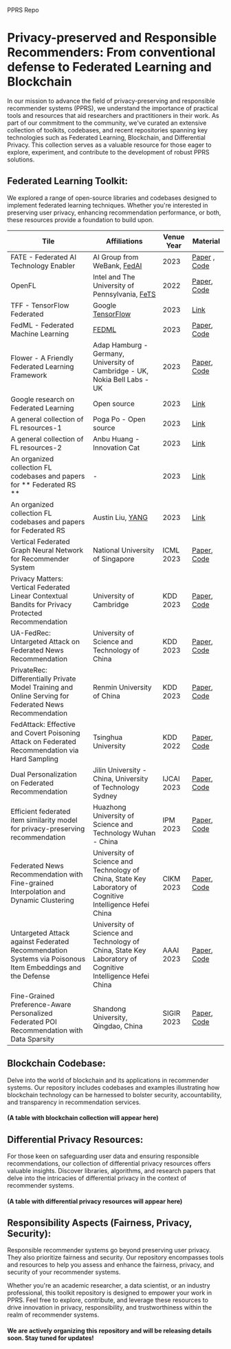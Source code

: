 
PPRS Repo

# Privacy-preserved and Responsible Recommenders: From conventional defense to Federated Learning and Blockchain

In our mission to advance the field of privacy-preserving and responsible recommender systems (PPRS), we understand the importance of practical tools and resources that aid researchers and practitioners in their work. As part of our commitment to the community, we've curated an extensive collection of toolkits, codebases, and recent repositories spanning key technologies such as Federated Learning, Blockchain, and Differential Privacy. This collection serves as a valuable resource for those eager to explore, experiment, and contribute to the development of robust PPRS solutions.

## Federated Learning Toolkit: 
We explored a range of open-source libraries and codebases designed to implement federated learning techniques. Whether you're interested in preserving user privacy, enhancing recommendation performance, or both, these resources provide a foundation to build upon.

| Tile                                   | Affiliations                                                                            | Venue Year | Material                                                                                                                 |
|----------------------------------------|-----------------------------------------------------------------------------------------|-------|--------------------------------------------------------------------------------------------------------------------------|
| FATE - Federated AI Technology Enabler | AI Group from WeBank, [FedAI](https://www.fedai.org)                                       | 2023  | [Paper](https://www.jmlr.org/papers/volume22/20-815/20-815.pdf) , [Code](https://github.com/FederatedAI/FATE)            |
| OpenFL                                 | Intel and The University of Pennsylvania, [FeTS](https://www.med.upenn.edu/cbica/fets/) | 2022  | [Paper](http://iopscience.iop.org/article/10.1088/1361-6560/ac97d9), [Code](https://github.com/securefederatedai/openfl) |
| TFF - TensorFlow Federated |	Google [TensorFlow](https://www.tensorflow.org/federated)	| 2023 |	[Link](https://www.tensorflow.org/federated) |
| FedML - Federated Machine Learning |	[FEDML](https://fedml.ai/)	| 2023 |	[Paper](https://arxiv.org/pdf/2007.13518.pdf), [Code](https://github.com/FedML-AI/FedML) |
| Flower - A Friendly Federated Learning Framework |	Adap Hamburg - Germany, University of Cambridge - UK, Nokia Bell Labs - UK 	| 2023 |	[Paper](https://arxiv.org/pdf/2007.14390.pdf), [Code](https://github.com/adap/flower) |
| Google research on Federated Learning |	Open source |	2023 |	[Link](https://github.com/google-research/federated) |
| A general collection of FL resources-1 |	Poga Po - Open source | 	2023 |	[Link](https://github.com/poga/awesome-federated-learning) |
| A general collection of FL resources-2 |	Anbu Huang - Innovation Cat |	2023 |	[Link](https://github.com/innovation-cat/Awesome-Federated-Machine-Learning)| 
| An organized collection FL codebases and papers for ** Federated RS ** |	- |	2023 |	[Link](https://github.com/XuanangD/FederatedRS) |
| An organized collection FL codebases and papers for Federated RS |	Austin Liu, [YANG](https://github.com/AustinNeverPee) | 2023 |	[Link](https://github.com/AustinNeverPee/FedRecPapers)|
| Vertical Federated Graph Neural Network for Recommender System|	National University of Singapore |	ICML 2023 |	[Paper](https://arxiv.org/pdf/2303.05786.pdf), [Code](https://github.com/maiph123/VerticalGNN) |
| Privacy Matters: Vertical Federated Linear Contextual Bandits for Privacy Protected Recommendation |	University of Cambridge |	KDD 2023 |	[Paper](https://dl.acm.org/doi/abs/10.1145/3580305.3599475), [Code](https://github.com/umbc-sanjaylab/FedPseudo_KDD23) |
| UA-FedRec: Untargeted Attack on Federated News Recommendation| 	University of Science and Technology of China |	KDD 2023 |	[Paper](https://dl.acm.org/doi/10.1145/3580305.3599923), [Code](https://github.com/yjw1029/UA-FedRec) |
| PrivateRec: Differentially Private Model Training and Online Serving for Federated News Recommendation |	Renmin University of China |	KDD 2023 |	[Paper](https://dl.acm.org/doi/abs/10.1145/3580305.3599889), [Code]() |
| FedAttack: Effective and Covert Poisoning Attack on Federated Recommendation via Hard Sampling | Tsinghua University                                         | KDD 2022   | [Paper](https://dl.acm.org/doi/abs/10.1145/3534678.3539119), [Code](https://github.com/wuch15/FedAttack)                |
| Dual Personalization on Federated Recommendation                                               | Jilin University - China, University of Technology Sydney   | IJCAI 2023 | [Paper](https://www.ijcai.org/proceedings/2023/0507.pdf), [Code](https://github.com/Zhangcx19/IJCAI-23-PFedRec)         |
| Efficient federated item similarity model for privacy-preserving recommendation                | Huazhong University of Science and Technology Wuhan - China | IPM 2023   | [Paper](https://www.sciencedirect.com/science/article/pii/S0306457323002078), [Code](https://github.com/XuanangD/FedIS) |
| Federated News Recommendation with Fine-grained Interpolation and Dynamic Clustering                     | University of Science and Technology of China, State Key Laboratory of Cognitive Intelligence Hefei China | CIKM 2023  | [Paper](https://dl.acm.org/doi/10.1145/3583780.3614881), [Code](https://github.com/yusanshi/FINDING)        |
| Untargeted Attack against Federated Recommendation Systems via Poisonous Item Embeddings and the Defense | University of Science and Technology of China, State Key Laboratory of Cognitive Intelligence Hefei China | AAAI 2023  | [Paper](https://ojs.aaai.org/index.php/AAAI/article/view/25611), [Code](https://github.com/yflyl613/FedRec) |
| Fine-Grained Preference-Aware Personalized Federated POI Recommendation with Data Sparsity               | Shandong University, Qingdao, China                                                                       | SIGIR 2023 | [Paper](https://dl.acm.org/doi/10.1145/3539618.3591688), [Code](https://github.com/Leavesy/PrefFedPOI)      |

## Blockchain Codebase: 
Delve into the world of blockchain and its applications in recommender systems. Our repository includes codebases and examples illustrating how blockchain technology can be harnessed to bolster security, accountability, and transparency in recommendation services.

#### (A table with blockchain collection will appear here)

## Differential Privacy Resources: 

For those keen on safeguarding user data and ensuring responsible recommendations, our collection of differential privacy resources offers valuable insights. Discover libraries, algorithms, and research papers that delve into the intricacies of differential privacy in the context of recommender systems.

#### (A table with differential privacy resources will appear here)

## Responsibility Aspects (Fairness, Privacy, Security): 

Responsible recommender systems go beyond preserving user privacy. They also prioritize fairness and security. Our repository encompasses tools and resources to help you assess and enhance the fairness, privacy, and security of your recommender systems.

Whether you're an academic researcher, a data scientist, or an industry professional, this toolkit repository is designed to empower your work in PPRS. Feel free to explore, contribute, and leverage these resources to drive innovation in privacy, responsibility, and trustworthiness within the realm of recommender systems.

#### We are actively organizing this repository and will be releasing details soon. Stay tuned for updates!
